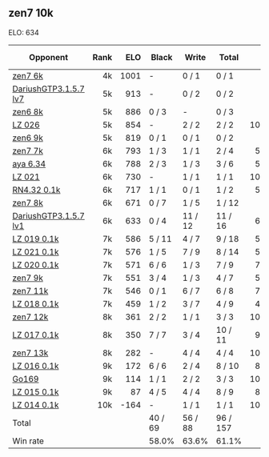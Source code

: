 ## zen7 10k ##

ELO: 634

Opponent | Rank | ELO | Black | Write | Total | Win rate
---------|-----:|----:|-------|-------|-------|-------:
[zen7 6k](zen7%206k.md) | 4k | 1001 | - | 0 / 1 | 0 / 1 | 0.0%
[DariushGTP3.1.5.7 lv7](DariushGTP3.1.5.7%20lv7.md) | 5k | 913 | - | 0 / 2 | 0 / 2 | 0.0%
[zen6 8k](zen6%208k.md) | 5k | 886 | 0 / 3 | - | 0 / 3 | 0.0%
[LZ 026](LZ%20026.md) | 5k | 854 | - | 2 / 2 | 2 / 2 | 100.0%
[zen6 9k](zen6%209k.md) | 5k | 819 | 0 / 1 | 0 / 1 | 0 / 2 | 0.0%
[zen7 7k](zen7%207k.md) | 6k | 793 | 1 / 3 | 1 / 1 | 2 / 4 | 50.0%
[aya 6.34](aya%206.34.md) | 6k | 788 | 2 / 3 | 1 / 3 | 3 / 6 | 50.0%
[LZ 021](LZ%20021.md) | 6k | 730 | - | 1 / 1 | 1 / 1 | 100.0%
[RN4.32 0.1k](RN4.32%200.1k.md) | 6k | 717 | 1 / 1 | 0 / 1 | 1 / 2 | 50.0%
[zen7 8k](zen7%208k.md) | 6k | 671 | 0 / 7 | 1 / 5 | 1 / 12 | 8.3%
[DariushGTP3.1.5.7 lv1](DariushGTP3.1.5.7%20lv1.md) | 6k | 633 | 0 / 4 | 11 / 12 | 11 / 16 | 68.8%
[LZ 019 0.1k](LZ%20019%200.1k.md) | 7k | 586 | 5 / 11 | 4 / 7 | 9 / 18 | 50.0%
[LZ 021 0.1k](LZ%20021%200.1k.md) | 7k | 576 | 1 / 5 | 7 / 9 | 8 / 14 | 57.1%
[LZ 020 0.1k](LZ%20020%200.1k.md) | 7k | 571 | 6 / 6 | 1 / 3 | 7 / 9 | 77.8%
[zen7 9k](zen7%209k.md) | 7k | 551 | 3 / 4 | 1 / 3 | 4 / 7 | 57.1%
[zen7 11k](zen7%2011k.md) | 7k | 546 | 0 / 1 | 6 / 7 | 6 / 8 | 75.0%
[LZ 018 0.1k](LZ%20018%200.1k.md) | 7k | 459 | 1 / 2 | 3 / 7 | 4 / 9 | 44.4%
[zen7 12k](zen7%2012k.md) | 8k | 361 | 2 / 2 | 1 / 1 | 3 / 3 | 100.0%
[LZ 017 0.1k](LZ%20017%200.1k.md) | 8k | 350 | 7 / 7 | 3 / 4 | 10 / 11 | 90.9%
[zen7 13k](zen7%2013k.md) | 8k | 282 | - | 4 / 4 | 4 / 4 | 100.0%
[LZ 016 0.1k](LZ%20016%200.1k.md) | 9k | 172 | 6 / 6 | 2 / 4 | 8 / 10 | 80.0%
[Go169](Go169.md) | 9k | 114 | 1 / 1 | 2 / 2 | 3 / 3 | 100.0%
[LZ 015 0.1k](LZ%20015%200.1k.md) | 9k | 87 | 4 / 5 | 4 / 4 | 8 / 9 | 88.9%
[LZ 014 0.1k](LZ%20014%200.1k.md) | 10k | -164 | - | 1 / 1 | 1 / 1 | 100.0%
Total | | | 40 / 69 | 56 / 88 | 96 / 157 | 
Win rate| | | 58.0% | 63.6% | 61.1% | 

